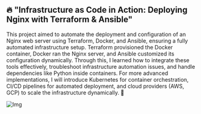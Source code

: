 ## 🔥 "Infrastructure as Code in Action: Deploying Nginx with Terraform & Ansible"

This project aimed to automate the deployment and configuration of an Nginx web server using Terraform, Docker, and Ansible, ensuring a fully automated infrastructure setup. Terraform provisioned the Docker container, Docker ran the Nginx server, and Ansible customized its configuration dynamically. Through this, I learned how to integrate these tools effectively, troubleshoot infrastructure automation issues, and handle dependencies like Python inside containers. For more advanced implementations, I will introduce Kubernetes for container orchestration, CI/CD pipelines for automated deployment, and cloud providers (AWS, GCP) to scale the infrastructure dynamically. 🚀


![Img](https://img-c.udemycdn.com/course/750x422/4897172_15f7.jpg)
